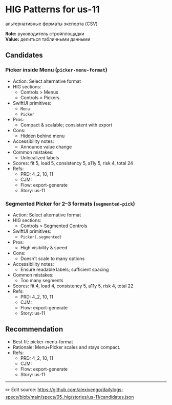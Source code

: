 # HIG Patterns for us-11

альтернативные форматы экспорта (CSV)

**Role:** руководитель стройплощадки  
**Value:** делиться табличными данными

## Candidates
### Picker inside Menu (`picker-menu-format`)
- Action: Select alternative format
- HIG sections:
  - Controls > Menus
  - Controls > Pickers
- SwiftUI primitives:
  - `Menu`
  - `Picker`
- Pros:
  - Compact & scalable; consistent with export
- Cons:
  - Hidden behind menu
- Accessibility notes:
  - Announce value change
- Common mistakes:
  - Unlocalized labels
- Scores: fit 5, load 5, consistency 5, a11y 5, risk 4, total 24
- Refs:
  - PRD: 4_2, 10, 11
  - CJM: 
  - Flow: export-generate
  - Story: us-11

### Segmented Picker for 2–3 formats (`segmented-pick`)
- Action: Select alternative format
- HIG sections:
  - Controls > Segmented Controls
- SwiftUI primitives:
  - `Picker(.segmented)`
- Pros:
  - High visibility & speed
- Cons:
  - Doesn't scale to many options
- Accessibility notes:
  - Ensure readable labels; sufficient spacing
- Common mistakes:
  - Too many segments
- Scores: fit 4, load 4, consistency 5, a11y 5, risk 4, total 22
- Refs:
  - PRD: 4_2, 10, 11
  - CJM: 
  - Flow: export-generate
  - Story: us-11


## Recommendation
- Best fit: picker-menu-format
- Rationale: Menu+Picker scales and stays compact.
- Refs:
  - PRD: 4_2, 10, 11
  - CJM: 
  - Flow: export-generate
  - Story: us-11

---
✏️ Edit source: https://github.com/alexivengo/dailylogs-specs/blob/main/specs/05_hig/stories/us-11/candidates.json